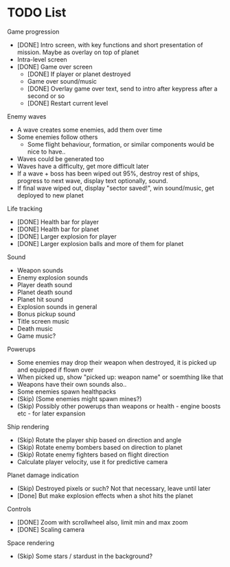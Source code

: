 TODO List
=========


Game progression
* [DONE] Intro screen, with key functions and short presentation of mission.  Maybe as overlay on top of planet
* Intra-level screen
* [DONE] Game over screen
  * [DONE] If player or planet destroyed
  * Game over sound/music
  * [DONE] Overlay game over text, send to intro after keypress after a second or so
  * [DONE] Restart current level


Enemy waves
* A wave creates some enemies, add them over time
* Some enemies follow others
  * Some flight behaviour, formation, or similar components would be nice to have..
* Waves could be generated too
* Waves have a difficulty, get more difficult later
* If a wave + boss has been wiped out 95%, destroy rest of ships, progress to next wave, display text optionally, sound.
* If final wave wiped out, display "sector saved!", win sound/music, get deployed to new planet



Life tracking
* [DONE] Health bar for player
* [DONE] Health bar for planet
* [DONE] Larger explosion for player
* [DONE] Larger explosion balls and more of them for planet


Sound
* Weapon sounds
* Enemy explosion sounds
* Player death sound
* Planet death sound
* Planet hit sound
* Explosion sounds in general
* Bonus pickup sound
* Title screen music
* Death music
* Game music?


Powerups
* Some enemies may drop their weapon when destroyed, it is picked up and equipped if flown over
* When picked up, show "picked up: weapon name" or soemthing like that
* Weapons have their own sounds also..
* Some enemies spawn healthpacks
* (Skip) (Some enemies might spawn mines?)
* (Skip) Possibly other powerups than weapons or health - engine boosts etc - for later expansion


Ship rendering
* (Skip) Rotate the player ship based on direction and angle
* (Skip) Rotate enemy bombers based on direction to planet
* (Skip) Rotate enemy fighters based on flight direction
* Calculate player velocity, use it for predictive camera


Planet damage indication
* (Skip) Destroyed pixels or such?  Not that necessary, leave until later
* [Done] But make explosion effects when a shot hits the planet


Controls
* [DONE] Zoom with scrollwheel also, limit min and max zoom
* [DONE] Scaling camera

Space rendering
* (Skip) Some stars / stardust in the background?



